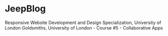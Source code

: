 # JeepBlog

Responsive Website Development and Design Specialization, University of London Goldsmiths, University of London - Course #5 - Collaborative Apps

